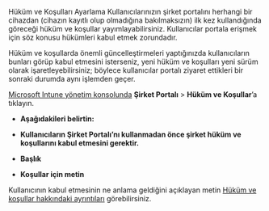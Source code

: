 Hüküm ve Koşulları Ayarlama Kullanıcılarınızın şirket portalını herhangi bir cihazdan (cihazın kayıtlı olup olmadığına bakılmaksızın) ilk kez kullandığında göreceği hüküm ve koşullar yayımlayabilirsiniz. Kullanıcılar portala erişmek için söz konusu hükümleri kabul etmek zorundadır.

Hüküm ve koşullarda önemli güncelleştirmeleri yaptığınızda kullanıcıların bunları görüp kabul etmesini isterseniz, yeni hüküm ve koşulları yeni sürüm olarak işaretleyebilirsiniz; böylece kullanıcılar portalı ziyaret ettikleri bir sonraki durumda aynı işlemden geçer.

[Microsoft Intune yönetim konsolunda](http://manage.microsoft.com) **Şirket Portalı** &gt; **Hüküm ve Koşullar**’a tıklayın.

-   **Aşağıdakileri belirtin:**

-   **Kullanıcıların Şirket Portalı’nı kullanmadan önce şirket hüküm ve koşullarını kabul etmesini gerektir.**

-   **Başlık**

-   **Koşullar için metin**

Kullanıcının kabul etmesinin ne anlama geldiğini açıklayan metin  [Hüküm ve koşullar hakkındaki ayrıntıları](https://technet.microsoft.com/library/mt405893.aspx) görebilirsiniz.



<!--HONumber=May16_HO2-->


